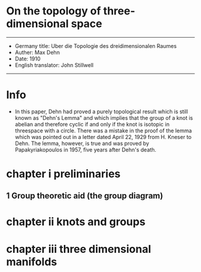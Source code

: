 # On the topology of three-dimensional space

------
- Germany title: Uber die Topologie des dreidimensionalen Raumes
- Auther: Max Dehn
- Date: 1910
- English translator: John Stillwell
------

# Info

- In this paper,
  Dehn had proved a purely topological result
  which is still known as "Dehn's Lemma"
  and which implies that the group of a knot is abelian
  and therefore cyclic if and only if the knot is isotopic in threespace with a circle.
  There was a mistake in the proof of the lemma
  which was pointed out in a letter dated April 22, 1929 from H. Kneser to Dehn.
  The lemma, however, is true and was proved by Papakyriakopoulos in 1957, five years after Dehn's death.

# chapter i preliminaries

## 1 Group theoretic aid (the group diagram)

# chapter ii knots and groups

# chapter iii three dimensional manifolds

